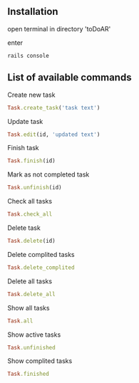 ## Installation 

open terminal in directory 'toDoAR' 

enter 

    rails console 

## List of available commands 

Create new task 
```ruby 
Task.create_task('task text') 
``` 

Update task 
```ruby 
Task.edit(id, 'updated text') 
``` 

Finish task
```ruby 
Task.finish(id) 
``` 
Mark as not completed task
```ruby 
Task.unfinish(id) 
``` 

Check all tasks 
```ruby 
Task.check_all 
``` 

Delete task 
```ruby 
Task.delete(id) 
``` 

Delete complited tasks 
```ruby 
Task.delete_complited 
``` 

Delete all tasks 
```ruby 
Task.delete_all 
``` 

Show all tasks 
```ruby 
Task.all
``` 

Show active tasks 
```ruby 
Task.unfinished 
``` 

Show complited tasks 
```ruby 
Task.finished 
```
